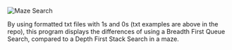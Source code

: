 <img
  src="https://capsule-render.vercel.app/api?type=cylinder&height=300&color=gradient&text=Maze%20Search&animation=fadeIn&fontColor=FFFFFF&strokeWidth=0"
  alt="Maze Search"
  />

By using formatted txt files with 1s and 0s (txt examples are above in the repo), this program displays the differences of using a Breadth First Queue Search, compared to a Depth First Stack Search in a maze.


